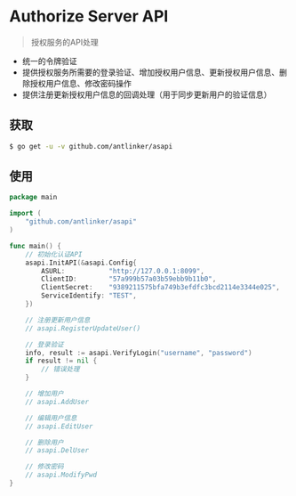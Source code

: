 # Authorize Server API

> 授权服务的API处理

* 统一的令牌验证
* 提供授权服务所需要的登录验证、增加授权用户信息、更新授权用户信息、删除授权用户信息、修改密码操作
* 提供注册更新授权用户信息的回调处理（用于同步更新用户的验证信息）

## 获取

``` bash
$ go get -u -v github.com/antlinker/asapi
```

## 使用

``` go
package main

import (
	"github.com/antlinker/asapi"
)

func main() {
	// 初始化认证API
	asapi.InitAPI(&asapi.Config{
		ASURL:           "http://127.0.0.1:8099",
		ClientID:        "57a999b57a03b59ebb9b11b0",
		ClientSecret:    "9389211575bfa749b3efdfc3bcd2114e3344e025",
		ServiceIdentify: "TEST",
	})

	// 注册更新用户信息
	// asapi.RegisterUpdateUser()

	// 登录验证
	info, result := asapi.VerifyLogin("username", "password")
	if result != nil {
		// 错误处理
	}

	// 增加用户
	// asapi.AddUser

	// 编辑用户信息
	// asapi.EditUser

	// 删除用户
	// asapi.DelUser

	// 修改密码
	// asapi.ModifyPwd
}
```